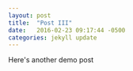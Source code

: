 ```yaml
---
layout: post
title:  "Post III"
date:   2016-02-23 09:17:44 -0500
categories: jekyll update
---
```

Here's another demo post